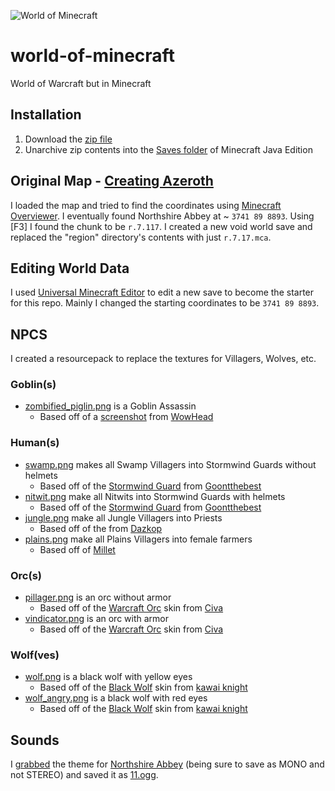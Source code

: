 ![World of Minecraft](https://timothycope.com/img/projects/wom-java.png)

# world-of-minecraft
World of Warcraft but in Minecraft

## Installation
1. Download the [zip file](https://github.com/kirbycope/world-of-minecraft/archive/refs/heads/main.zip)
1. Unarchive zip contents into the [Saves folder](https://help.minecraft.net/hc/en-us/articles/4409159214605-Managing-Data-and-Game-Storage-in-Minecraft-Java-Edition) of Minecraft Java Edition

## Original Map - [Creating Azeroth](https://www.minecraftforum.net/forums/show-your-creation/screenshots/1595918-crafting-azeroth)
I loaded the map and tried to find the coordinates using [Minecraft Overviewer]([https://www.minecraftforum.net/forums/show-your-creation/screenshots/1595918-crafting-azeroth](https://overviewer.org/warcraft/#/4692/64/9805/max/0/0)). I eventually found Northshire Abbey at ~ `3741 89 8893`. Using [F3] I found the chunk to be `r.7.117`. I created a new void world save and replaced the "region" directory's contents with just `r.7.17.mca`.

## Editing World Data
I used [Universal Minecraft Editor](https://www.universalminecrafteditor.com/) to edit a new save to become the starter for this repo. Mainly I changed the starting coordinates to be `3741 89 8893`.

## NPCS
I created a resourcepack to replace the textures for Villagers, Wolves, etc.

### Goblin(s)
- [zombified_piglin.png](/resourcepacks/world-of-minecraft/assets/minecraft/textures/entity/piglin/zombified_piglin.png) is a Goblin Assassin
   - Based off of a [screenshot](https://wow.zamimg.com/uploads/screenshots/normal/858399.jpg) from [WowHead](https://www.wowhead.com/)

### Human(s)
- [swamp.png](/resourcepacks/world-of-minecraft/assets/minecraft/textures/entity/villager/type/swamp.png) makes all Swamp Villagers into Stormwind Guards without helmets
   - Based off of the [Stormwind Guard](https://www.minecraftskins.com/skin/10923287/edit-of-stormwind-guard/) from [Goontthebest](https://www.minecraftskins.com/profile/2925112/goontthebest)
- [nitwit.png](/resourcepacks/world-of-minecraft/assets/minecraft/textures/entity/villager/profession/nitwit.png) make all Nitwits into Stormwind Guards with helmets
   - Based off of the [Stormwind Guard](https://www.minecraftskins.com/skin/10923287/edit-of-stormwind-guard/) from [Goontthebest](https://www.minecraftskins.com/profile/2925112/goontthebest)
- [jungle.png](/resourcepacks/world-of-minecraft/assets/minecraft/textures/entity/villager/type/jungle.png) make all Jungle Villagers into Priests
   - Based off of the [](https://www.minecraftskins.com/skin/5476777/world-of-warcraft-priest/) from [Dazkop](https://www.minecraftskins.com/profile/1981578/dazkop)
- [plains.png](/resourcepacks/world-of-minecraft/assets/minecraft/textures/entity/villager/type/plains.png) make all Plains Villagers into female farmers 
   - Based off of [Millet](https://www.wowhead.com/npc=9296/milly-osworth#modelviewer)

### Orc(s)
- [pillager.png](/resourcepacks/world-of-minecraft/assets/minecraft/textures/entity/illager/pillager.png) is an orc without armor
   - Based off of the [Warcraft Orc](https://www.minecraftskins.com/skin/12136457/warcraft-orc/) skin from [Civa](https://www.minecraftskins.com/profile/3231939/civa)
- [vindicator.png](/resourcepacks/world-of-minecraft/assets/minecraft/textures/entity/illager/vindicator.png) is an orc with armor
   - Based off of the [Warcraft Orc](https://www.minecraftskins.com/skin/12136457/warcraft-orc/) skin from [Civa](https://www.minecraftskins.com/profile/3231939/civa)

### Wolf(ves)
- [wolf.png](/resourcepacks/world-of-minecraft/assets/minecraft/textures/entity/wolf/wolf.png) is a black wolf with yellow eyes
   - Based off of the [Black Wolf](https://www.planetminecraft.com/mob-skin/black-wolf-4913416/) skin from [kawai knight](https://www.planetminecraft.com/member/kawai_knight/)
- [wolf_angry.png](/resourcepacks/world-of-minecraft/assets/minecraft/textures/entity/wolf/wolf_angry.png) is a black wolf with red eyes
   - Based off of the [Black Wolf](https://www.planetminecraft.com/mob-skin/black-wolf-4913416/) skin from [kawai knight](https://www.planetminecraft.com/member/kawai_knight/)

## Sounds
I [grabbed](https://catchvideo.net/convertaudio) the theme for [Northshire Abbey](https://www.youtube.com/watch?v=j2tGKb1wKiQ) (being sure to save as MONO and not STEREO) and saved it as [11.ogg](/resourcepacks/world-of-minecraft/assets/minecraft/sounds/records/11.ogg).
